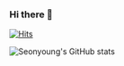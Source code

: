 ### Hi there 👋

[![Hits](https://hits.seeyoufarm.com/api/count/incr/badge.svg?url=https%3A%2F%2Fgithub.com%2Fseonyoung42&count_bg=%23CBF3AC&title_bg=%23D3D3D3&icon=swift.svg&icon_color=%23CBF3AC&title=hits&edge_flat=false)](https://hits.seeyoufarm.com)

![Seonyoung's GitHub stats](https://github-readme-stats.vercel.app/api?username=seonyoung&count_private=true&show_icons=true&theme=vue)
<!-- [![Top Langs](https://github-readme-stats.vercel.app/api/top-langs/?username=seonyoung&layout=compact)](https://github.com/seonyoung42/github-readme-stats)
 -->



<!--
**seonyoung42/seonyoung42** is a ✨ _special_ ✨ repository because its `README.md` (this file) appears on your GitHub profile.

Here are some ideas to get you started:

- 🔭 I’m currently working on ...
- 🌱 I’m currently learning ...
- 👯 I’m looking to collaborate on ...
- 🤔 I’m looking for help with ...
- 💬 Ask me about ...
- 📫 How to reach me: ...
- 😄 Pronouns: ...
- ⚡ Fun fact: ...
-->



